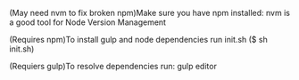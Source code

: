 (May need nvm to fix broken npm)Make sure you have npm installed: nvm is a good tool for Node Version Management

(Requires npm)To install gulp and node dependencies run init.sh ($ sh init.sh) 

(Requiers gulp)To resolve dependencies run:
gulp editor

